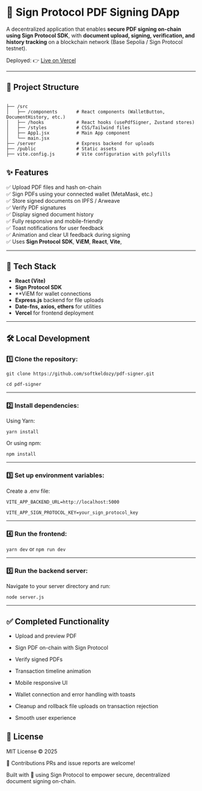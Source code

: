 # 📄 Sign Protocol PDF Signing DApp

A decentralized application that enables **secure PDF signing on-chain using Sign Protocol SDK**, with **document upload, signing, verification, and history tracking** on a blockchain network (Base Sepolia / Sign Protocol testnet).

Deployed:
👉 [Live on Vercel](https://pdf-signer-e5te-git-main-softkeldozys-projects.vercel.app/)

---

## 📂 Project Structure

```plaintext

├── /src
│   ├── /components       # React components (WalletButton, DocumentHistory, etc.)
│   ├── /hooks            # React hooks (usePdfSigner, Zustand stores)
│   ├── /styles           # CSS/Tailwind files
│   ├── App1.jsx          # Main App component
│   └── main.jsx
├── /server               # Express backend for uploads
├── /public               # Static assets
├── vite.config.js        # Vite configuration with polyfills

```

## ✨ Features

✅ Upload PDF files and hash on-chain  
✅ Sign PDFs using your connected wallet (MetaMask, etc.)  
✅ Store signed documents on IPFS / Arweave  
✅ Verify PDF signatures  
✅ Display signed document history  
✅ Fully responsive and mobile-friendly  
✅ Toast notifications for user feedback  
✅ Animation and clear UI feedback during signing  
✅ Uses **Sign Protocol SDK**, **ViEM**, **React**, **Vite**,

---

## 🚀 Tech Stack

- **React (Vite)**
- **Sign Protocol SDK**
- **ViEM for wallet connections
- **Express.js** backend for file uploads
- **Date-fns, axios, ethers** for utilities
- **Vercel** for frontend deployment

---

## 🛠️ Local Development

### 1️⃣ Clone the repository:
`git clone https://github.com/softkeldozy/pdf-signer.git`

`cd pdf-signer`

---

### 2️⃣ Install dependencies:
Using Yarn:

`yarn install`

Or using npm:

`npm install`

---

### 3️⃣ Set up environment variables:
Create a .env file:

`VITE_APP_BACKEND_URL=http://localhost:5000`

`VITE_APP_SIGN_PROTOCOL_KEY=your_sign_protocol_key`

---

### 4️⃣ Run the frontend:
`yarn dev`
or
`npm run dev`

---

### 5️⃣ Run the backend server:
Navigate to your server directory and run:

`node server.js`

---

## ✅ Completed Functionality
- Upload and preview PDF

- Sign PDF on-chain with Sign Protocol

- Verify signed PDFs

- Transaction timeline animation

- Mobile responsive UI

- Wallet connection and error handling with toasts

- Cleanup and rollback file uploads on transaction rejection

- Smooth user experience

## 📝 License
MIT License © 2025

🤝 Contributions
PRs and issue reports are welcome!

Built with 💚 using Sign Protocol to empower secure, decentralized document signing on-chain.

